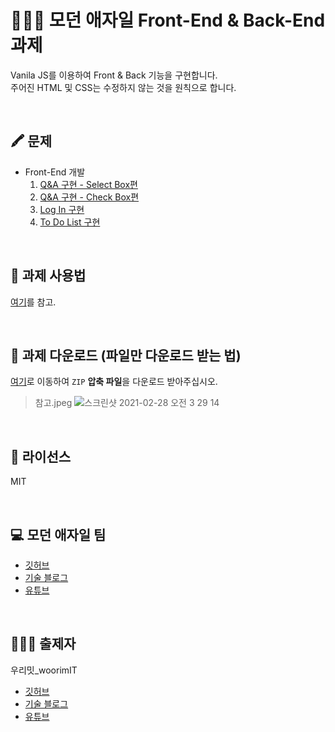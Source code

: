 # 👨🏻‍💻 모던 애자일 Front-End & Back-End 과제
Vanila JS를 이용하여 Front & Back 기능을 구현합니다.  
주어진 HTML 및 CSS는 수정하지 않는 것을 원칙으로 합니다.

<br>

## 🖍 문제
* Front-End 개발
   1. [Q&A 구현 - Select Box편](https://github.com/woorim960/modern-agile-task/issues/2)
   2. [Q&A 구현 - Check Box편](https://github.com/woorim960/modern-agile-task/issues/3)
   3. [Log In 구현](https://github.com/woorim960/modern-agile-task/issues/6)
   4. [To Do List 구현](https://github.com/woorim960/modern-agile-task/issues/1)

<br>

## 📝 과제 사용법
[여기](https://youtu.be/Lhp3r_V7emY)를 참고.

<br>

## 🧾 과제 다운로드 (파일만 다운로드 받는 법)
[여기](https://github.com/woorim960/wooahan-agile-task/releases/tag/v1.1.0-task)로 이동하여 ```ZIP``` **압축 파일**을 다운로드 받아주십시오.
> 참고.jpeg
> ![스크린샷 2021-02-28 오전 3 29 14](https://user-images.githubusercontent.com/56839474/109396586-ab7a8500-7975-11eb-8211-40ba0fc038aa.png)

<br>

## 🚷 라이선스

MIT

<br>

## 💻 모던 애자일 팀
* [깃허브](https://github.com/modern-agile-team)
* [기술 블로그](https://medium.com/modern-agile-team)
* [유튜브](https://www.youtube.com/channel/UC99JTVHdVLVWpCjVrm1jzMw)

<br>

## 👨🏻‍🏫 출제자
우리밋_woorimIT
* [깃허브](https://github.com/woorim960)
* [기술 블로그](https://blog.naver.com/dnfla420)
* [유튜브](https://www.youtube.com/channel/UCS0F25vig_sPIQXMiK8IdSg)
